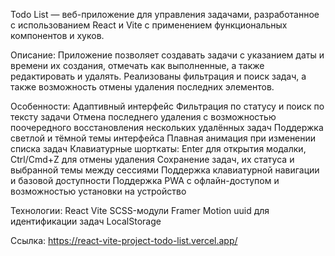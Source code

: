 Todo List — веб-приложение для управления задачами, разработанное с использованием React и Vite с применением функциональных компонентов и хуков.

Описание:
Приложение позволяет создавать задачи с указанием даты и времени их создания, отмечать как выполненные, а также редактировать и удалять. Реализованы фильтрация и поиск задач, а также возможность отмены удаления последних элементов.

Особенности:
Адаптивный интерфейс
Фильтрация по статусу и поиск по тексту задачи
Отмена последнего удаления с возможностью поочередного восстановления нескольких удалённых задач
Поддержка светлой и тёмной темы интерфейса
Плавная анимация при изменении списка задач
Клавиатурные шорткаты: Enter для открытия модалки, Ctrl/Cmd+Z для отмены удаления
Сохранение задач, их статуса и выбранной темы между сессиями
Поддержка клавиатурной навигации и базовой доступности
Поддержка PWA с офлайн-доступом и возможностью установки на устройство

Технологии:
React
Vite
SCSS-модули
Framer Motion
uuid для идентификации задач
LocalStorage

Ссылка: https://react-vite-project-todo-list.vercel.app/
